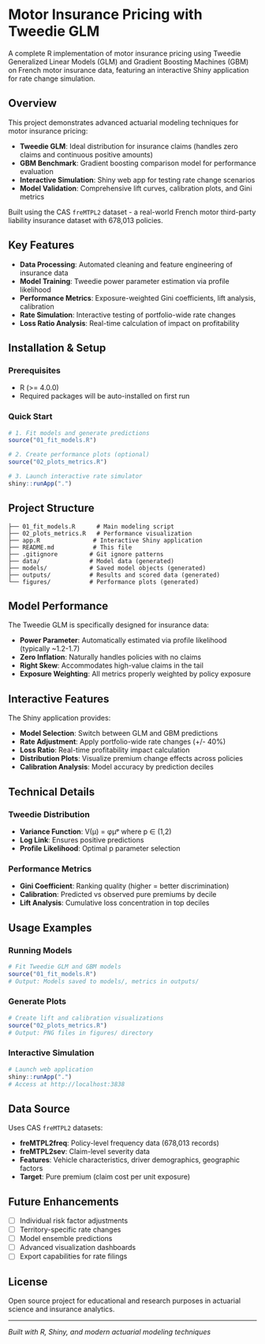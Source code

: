 # Motor Insurance Pricing with Tweedie GLM

A complete R implementation of motor insurance pricing using Tweedie Generalized Linear Models (GLM) and Gradient Boosting Machines (GBM) on French motor insurance data, featuring an interactive Shiny application for rate change simulation.

## Overview

This project demonstrates advanced actuarial modeling techniques for motor insurance pricing:

- **Tweedie GLM**: Ideal distribution for insurance claims (handles zero claims and continuous positive amounts)
- **GBM Benchmark**: Gradient boosting comparison model for performance evaluation  
- **Interactive Simulation**: Shiny web app for testing rate change scenarios
- **Model Validation**: Comprehensive lift curves, calibration plots, and Gini metrics

Built using the CAS `freMTPL2` dataset - a real-world French motor third-party liability insurance dataset with 678,013 policies.

## Key Features

- **Data Processing**: Automated cleaning and feature engineering of insurance data
- **Model Training**: Tweedie power parameter estimation via profile likelihood
- **Performance Metrics**: Exposure-weighted Gini coefficients, lift analysis, calibration
- **Rate Simulation**: Interactive testing of portfolio-wide rate changes
- **Loss Ratio Analysis**: Real-time calculation of impact on profitability

## Installation & Setup

### Prerequisites
- R (>= 4.0.0)
- Required packages will be auto-installed on first run

### Quick Start
```r
# 1. Fit models and generate predictions
source("01_fit_models.R")

# 2. Create performance plots (optional)
source("02_plots_metrics.R")

# 3. Launch interactive rate simulator
shiny::runApp(".")
```

## Project Structure

```
├── 01_fit_models.R      # Main modeling script
├── 02_plots_metrics.R   # Performance visualization  
├── app.R               # Interactive Shiny application
├── README.md           # This file
├── .gitignore         # Git ignore patterns
├── data/              # Model data (generated)
├── models/            # Saved model objects (generated)
├── outputs/           # Results and scored data (generated)
└── figures/           # Performance plots (generated)
```

## Model Performance

The Tweedie GLM is specifically designed for insurance data:
- **Power Parameter**: Automatically estimated via profile likelihood (typically ~1.2-1.7)
- **Zero Inflation**: Naturally handles policies with no claims
- **Right Skew**: Accommodates high-value claims in the tail
- **Exposure Weighting**: All metrics properly weighted by policy exposure

## Interactive Features

The Shiny application provides:
- **Model Selection**: Switch between GLM and GBM predictions
- **Rate Adjustment**: Apply portfolio-wide rate changes (+/- 40%)
- **Loss Ratio**: Real-time profitability impact calculation
- **Distribution Plots**: Visualize premium change effects across policies
- **Calibration Analysis**: Model accuracy by prediction deciles

## Technical Details

### Tweedie Distribution
- **Variance Function**: V(μ) = φμᵖ where p ∈ (1,2)
- **Log Link**: Ensures positive predictions
- **Profile Likelihood**: Optimal p parameter selection

### Performance Metrics
- **Gini Coefficient**: Ranking quality (higher = better discrimination)
- **Calibration**: Predicted vs observed pure premiums by decile
- **Lift Analysis**: Cumulative loss concentration in top deciles

## Usage Examples

### Running Models
```r
# Fit Tweedie GLM and GBM models
source("01_fit_models.R")
# Output: Models saved to models/, metrics in outputs/
```

### Generate Plots
```r  
# Create lift and calibration visualizations
source("02_plots_metrics.R")
# Output: PNG files in figures/ directory
```

### Interactive Simulation
```r
# Launch web application
shiny::runApp(".")
# Access at http://localhost:3838
```

## Data Source

Uses CAS `freMTPL2` datasets:
- **freMTPL2freq**: Policy-level frequency data (678,013 records)
- **freMTPL2sev**: Claim-level severity data
- **Features**: Vehicle characteristics, driver demographics, geographic factors
- **Target**: Pure premium (claim cost per unit exposure)

## Future Enhancements

- [ ] Individual risk factor adjustments
- [ ] Territory-specific rate changes  
- [ ] Model ensemble predictions
- [ ] Advanced visualization dashboards
- [ ] Export capabilities for rate filings

## License

Open source project for educational and research purposes in actuarial science and insurance analytics.

---
*Built with R, Shiny, and modern actuarial modeling techniques*